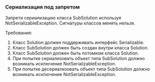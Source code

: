 
### Сериализация под запретом

Запрети сериализацию класса SubSolution используя NotSerializableException.
Сигнатуры классов менять нельзя.


Требования:
1.	Класс Solution должен поддерживать интерфейс Serializable.
2.	Класс SubSolution должен быть создан внутри класса Solution.
3.	Класс SubSolution должен быть потомком класса Solution.
4.	При попытке сериализовать объект типа SubSolution должно возникать исключение NotSerializableException.
5.	При попытке десериализовать объект типа SubSolution должно возникать исключение NotSerializableException.


